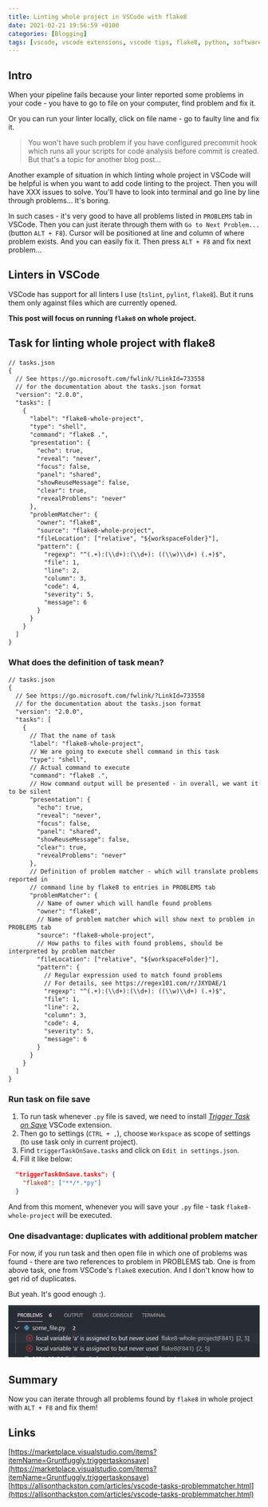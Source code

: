 ```yaml
---
title: Linting whole project in VSCode with flake8
date: 2021-02-21 19:56:59 +0100
categories: [Blogging]
tags: [vscode, vscode extensions, vscode tips, flake8, python, software development, programming]
---
```


## Intro

When your pipeline fails because your linter reported some problems in your code -
you have to go to file on your computer, find problem and fix it.

Or you can run your linter locally, click on file name - go to faulty line and fix it.

> You won't have such problem if you have configured precommit hook which runs all
> your scripts for code analysis before commit is created.
> But that's a topic for another blog post...

Another example of situation in which linting whole project in VSCode will be
helpful is when you want to add code linting to the project.
Then you will have XXX issues to solve. You'll have to look into terminal and go
line by line through problems... It's boring.

In such cases - it's very good to have all problems listed in `PROBLEMS` tab in VSCode.
Then you can just iterate through them with `Go to Next Problem...` (button `ALT + F8`).
Cursor will be positioned at line and column of where problem exists. And you can
easily fix it. Then press `ALT + F8` and fix next problem...

## Linters in VSCode

VSCode has support for all linters I use (`tslint`, `pylint`, `flake8`).
But it runs them only against files which are currently opened.

**This post will focus on running `flake8` on whole project.**

## Task for linting whole project with flake8

```jsonc
// tasks.json
{
  // See https://go.microsoft.com/fwlink/?LinkId=733558
  // for the documentation about the tasks.json format
  "version": "2.0.0",
  "tasks": [
    {
      "label": "flake8-whole-project",
      "type": "shell",
      "command": "flake8 .",
      "presentation": {
        "echo": true,
        "reveal": "never",
        "focus": false,
        "panel": "shared",
        "showReuseMessage": false,
        "clear": true,
        "revealProblems": "never"
      },
      "problemMatcher": {
        "owner": "flake8",
        "source": "flake8-whole-project",
        "fileLocation": ["relative", "${workspaceFolder}"],
        "pattern": {
          "regexp": "^(.+):(\\d+):(\\d+): ((\\w)\\d+) (.+)$",
          "file": 1,
          "line": 2,
          "column": 3,
          "code": 4,
          "severity": 5,
          "message": 6
        }
      }
    }
  ]
}

```

### What does the definition of task mean?

```jsonc
// tasks.json
{
  // See https://go.microsoft.com/fwlink/?LinkId=733558
  // for the documentation about the tasks.json format
  "version": "2.0.0",
  "tasks": [
    {
      // That the name of task
      "label": "flake8-whole-project",
      // We are going to execute shell command in this task
      "type": "shell",
      // Actual command to execute
      "command": "flake8 .",
      // How command output will be presented - in overall, we want it to be silent
      "presentation": {
        "echo": true,
        "reveal": "never",
        "focus": false,
        "panel": "shared",
        "showReuseMessage": false,
        "clear": true,
        "revealProblems": "never"
      },
      // Definition of problem matcher - which will translate problems reported in
      // command line by flake8 to entries in PROBLEMS tab
      "problemMatcher": {
        // Name of owner which will handle found problems
        "owner": "flake8",
        // Name of problem matcher which will show next to problem in PROBLEMS tab
        "source": "flake8-whole-project",
        // How paths to files with found problems, should be interpreted by problem matcher
        "fileLocation": ["relative", "${workspaceFolder}"],
        "pattern": {
          // Regular expression used to match found problems
          // For details, see https://regex101.com/r/JXYDAE/1
          "regexp": "^(.+):(\\d+):(\\d+): ((\\w)\\d+) (.+)$",
          "file": 1,
          "line": 2,
          "column": 3,
          "code": 4,
          "severity": 5,
          "message": 6
        }
      }
    }
  ]
}
```

### Run task on file save

1. To run task whenever `.py` file is saved, we need to install
[_Trigger Task on Save_](https://marketplace.visualstudio.com/items?itemName=Gruntfuggly.triggertaskonsave)
VSCode extension.
2. Then go to settings (`CTRL + ,`), choose `Workspace` as scope of settings (to use task only in current project).
3. Find `triggerTaskOnSave.tasks` and click on `Edit in settings.json`.
4. Fill it like below:

  ```json
    "triggerTaskOnSave.tasks": {
      "flake8": ["**/*.*py"]
    }
  ```

And from this moment, whenever you will save your `.py` file - task `flake8-whole-project`  will be executed.

### One disadvantage: duplicates with additional problem matcher

For now, if you run task and then open file in which one of problems was found -
there are two references to problem in PROBLEMS tab. One is from above task, one from VSCode's
`flake8` execution.
And I don't know how to get rid of duplicates.

But yeah. It's good enough :).

![Duplicated in VSCode's PROBLEMS tab](/assets/img/linting-whole-project-in-vscode/linter-task-duplicates.png)

## Summary

Now you can iterate through all problems found by `flake8` in whole project with
`ALT + F8` and fix them!

## Links

[https://marketplace.visualstudio.com/items?itemName=Gruntfuggly.triggertaskonsave](https://marketplace.visualstudio.com/items?itemName=Gruntfuggly.triggertaskonsave)
[https://allisonthackston.com/articles/vscode-tasks-problemmatcher.html](https://allisonthackston.com/articles/vscode-tasks-problemmatcher.html)
